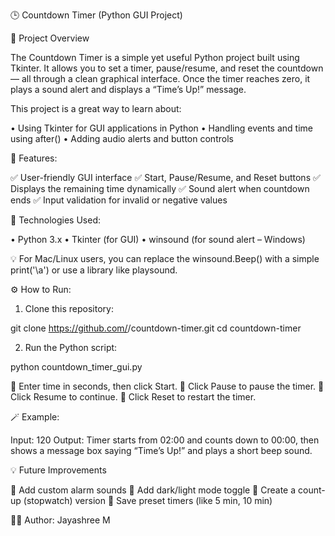 🕒 Countdown Timer (Python GUI Project)

📘 Project Overview

The Countdown Timer is a simple yet useful Python project built using Tkinter.
It allows you to set a timer, pause/resume, and reset the countdown — all through a clean graphical interface.
Once the timer reaches zero, it plays a sound alert and displays a “Time’s Up!” message.

This project is a great way to learn about:

• Using Tkinter for GUI applications in Python
• Handling events and time using after()
• Adding audio alerts and button controls

🧠 Features:

✅ User-friendly GUI interface
✅ Start, Pause/Resume, and Reset buttons
✅ Displays the remaining time dynamically
✅ Sound alert when countdown ends
✅ Input validation for invalid or negative values

🧩 Technologies Used:

• Python 3.x
• Tkinter (for GUI)
• winsound (for sound alert – Windows)

💡 For Mac/Linux users, you can replace the winsound.Beep() with a simple print('\\a') or use a library like playsound.

⚙️ How to Run:

1) Clone this repository:

git clone https://github.com/<your-username>/countdown-timer.git
cd countdown-timer

2) Run the Python script:

python countdown_timer_gui.py

📌 Enter time in seconds, then click Start.
📌 Click Pause to pause the timer.
📌 Click Resume to continue.
📌 Click Reset to restart the timer.

🪄 Example:

Input: 120
Output: Timer starts from 02:00 and counts down to 00:00, then shows a message box saying “Time’s Up!” and plays a short beep sound.

💡 Future Improvements

🌟 Add custom alarm sounds
🌟 Add dark/light mode toggle
🌟 Create a count-up (stopwatch) version
🌟 Save preset timers (like 5 min, 10 min)

👩‍💻 Author:
    Jayashree M
